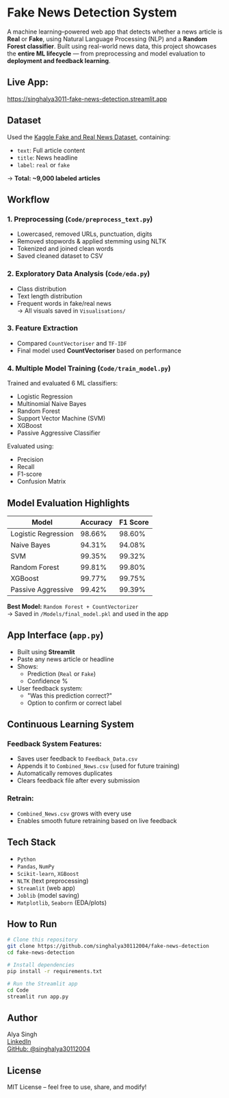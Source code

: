 # Fake News Detection System

A machine learning–powered web app that detects whether a news article is **Real** or **Fake**, using Natural Language Processing (NLP) and a **Random Forest classifier**. Built using real-world news data, this project showcases the **entire ML lifecycle** — from preprocessing and model evaluation to **deployment and feedback learning**.

## Live App:
https://singhalya3011-fake-news-detection.streamlit.app

## Dataset

Used the [Kaggle Fake and Real News Dataset](https://www.kaggle.com/clmentbisaillon/fake-and-real-news-dataset), containing:

- `text`: Full article content  
- `title`: News headline  
- `label`: `real` or `fake`  

→ **Total: ~9,000 labeled articles**

## Workflow

### 1. Preprocessing (`Code/preprocess_text.py`)
- Lowercased, removed URLs, punctuation, digits
- Removed stopwords & applied stemming using NLTK
- Tokenized and joined clean words
- Saved cleaned dataset to CSV
  
### 2. Exploratory Data Analysis (`Code/eda.py`)
- Class distribution
- Text length distribution
- Frequent words in fake/real news  
→ All visuals saved in `Visualisations/`

### 3. Feature Extraction
- Compared `CountVectoriser` and `TF-IDF`
- Final model used **CountVectoriser** based on performance

### 4. Multiple Model Training (`Code/train_model.py`)
Trained and evaluated 6 ML classifiers:
- Logistic Regression  
- Multinomial Naive Bayes  
- Random Forest  
- Support Vector Machine (SVM)  
- XGBoost  
- Passive Aggressive Classifier  

Evaluated using:
- Precision
- Recall
- F1-score
- Confusion Matrix

## Model Evaluation Highlights
| Model                | Accuracy | F1 Score |
|----------------------|----------|----------|
| Logistic Regression  | 98.66%   | 98.60%   |
| Naive Bayes          | 94.31%   | 94.08%   |
| SVM                  | 99.35%   | 99.32%   |
| Random Forest        | 99.81%   | 99.80%   |
| XGBoost              | 99.77%   | 99.75%   |
| Passive Aggressive   | 99.42%   | 99.39%   |

**Best Model:** `Random Forest + CountVectorizer`  
→ Saved in `/Models/final_model.pkl` and used in the app

## App Interface (`app.py`)
- Built using **Streamlit**
- Paste any news article or headline
- Shows:
  - Prediction (`Real` or `Fake`)
  - Confidence %
- User feedback system:
  - "Was this prediction correct?"
  - Option to confirm or correct label

## Continuous Learning System

### Feedback System Features:
- Saves user feedback to `Feedback_Data.csv`
- Appends it to `Combined_News.csv` (used for future training)
- Automatically removes duplicates
- Clears feedback file after every submission

### Retrain:
- `Combined_News.csv` grows with every use
- Enables smooth future retraining based on live feedback

## Tech Stack

- `Python`
- `Pandas`, `NumPy`
- `Scikit-learn`, `XGBoost`
- `NLTK` (text preprocessing)
- `Streamlit` (web app)
- `Joblib` (model saving)
- `Matplotlib`, `Seaborn` (EDA/plots)

## How to Run

```bash
# Clone this repository
git clone https://github.com/singhalya30112004/fake-news-detection
cd fake-news-detection

# Install dependencies
pip install -r requirements.txt

# Run the Streamlit app
cd Code
streamlit run app.py
```

## Author

Alya Singh  
[LinkedIn](https://www.linkedin.com/in/alya-singh/)  
[GitHub: @singhalya30112004](https://github.com/singhalya30112004)


## License
MIT License – feel free to use, share, and modify!
